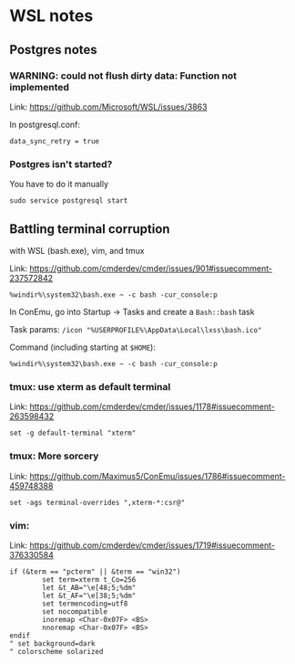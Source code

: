 # WSL notes

## Postgres notes

### WARNING: could not flush dirty data: Function not implemented

Link: https://github.com/Microsoft/WSL/issues/3863

In postgresql.conf:

```
data_sync_retry = true
```

### Postgres isn't started?

You have to do it manually

```
sudo service postgresql start
```

## Battling terminal corruption

with WSL (bash.exe), vim, and tmux

Link: https://github.com/cmderdev/cmder/issues/901#issuecomment-237572842

```
%windir%\system32\bash.exe ~ -c bash -cur_console:p
```

In ConEmu, go into Startup -> Tasks and create a `Bash::bash` task

Task params: `/icon "%USERPROFILE%\AppData\Local\lxss\bash.ico"`

Command (including starting at `$HOME`):

```
%windir%\system32\bash.exe ~ -c bash -cur_console:p
```

### tmux: use xterm as default terminal

Link: https://github.com/cmderdev/cmder/issues/1178#issuecomment-263598432

```
set -g default-terminal "xterm"
```

### tmux: More sorcery

Link: https://github.com/Maximus5/ConEmu/issues/1786#issuecomment-459748388

```
set -ags terminal-overrides ",xterm-*:csr@"
```

### vim:

Link: https://github.com/cmderdev/cmder/issues/1719#issuecomment-376330584

```viml
if (&term == "pcterm" || &term == "win32")
        set term=xterm t_Co=256
        let &t_AB="\e[48;5;%dm"
        let &t_AF="\e[38;5;%dm"
        set termencoding=utf8
        set nocompatible
        inoremap <Char-0x07F> <BS>
        nnoremap <Char-0x07F> <BS>
endif
" set background=dark
" colorscheme solarized
```
